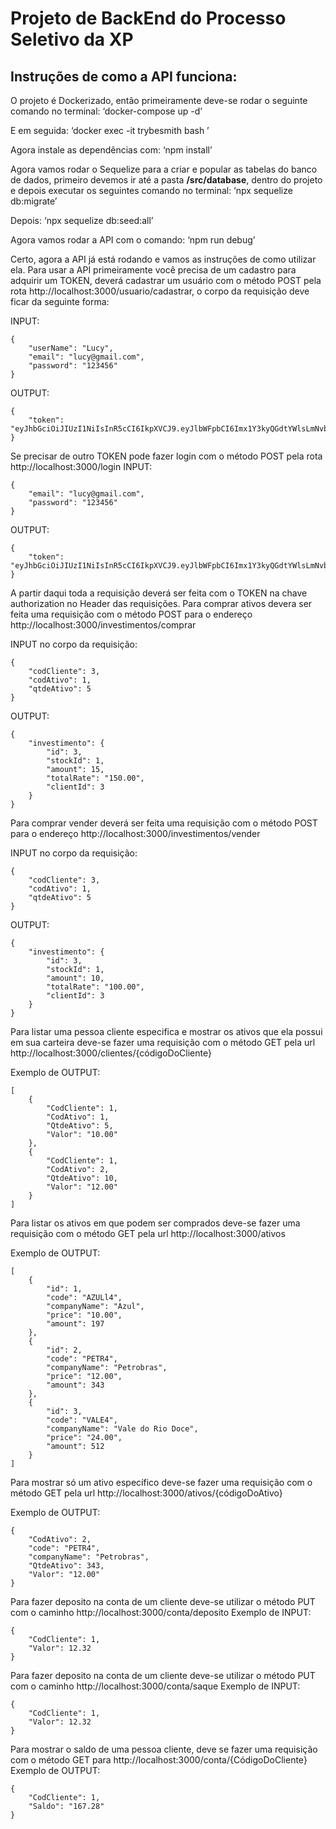 # Projeto de BackEnd do Processo Seletivo da XP
## Instruções de como a API funciona:

O projeto é Dockerizado, então primeiramente deve-se rodar o seguinte comando no terminal:
‘docker-compose up -d’

E em seguida:
‘docker exec -it trybesmith bash ’

Agora instale as dependências com:
‘npm install’

Agora vamos rodar o Sequelize para a criar e popular as tabelas do banco de dados, primeiro devemos ir até a pasta **/src/database**, dentro do projeto e depois executar os seguintes comando no terminal:
‘npx sequelize db:migrate’

Depois:
‘npx sequelize db:seed:all’

Agora vamos rodar a API com o comando:
‘npm run debug’

Certo, agora a API já está rodando e vamos as instruções de como utilizar ela.
Para usar a API primeiramente você precisa de um cadastro para adquirir um TOKEN, deverá cadastrar um usuário com o método POST pela rota http://localhost:3000/usuario/cadastrar, o corpo da requisição deve ficar da seguinte forma:

INPUT:
```
{
    "userName": "Lucy",
    "email": "lucy@gmail.com",
    "password": "123456"
}
```
OUTPUT:
```
{
    "token": "eyJhbGciOiJIUzI1NiIsInR5cCI6IkpXVCJ9.eyJlbWFpbCI6Imx1Y3kyQGdtYWlsLmNvbSIsImlhdCI6MTY1ODcwOTgxMiwiZXhwIjoxNjYwMDA1ODEyfQ.KzK3c632YiVVRiIlEJju_r7uYvpzYNarVqLaE0Ae23Y"
}
```
Se precisar de outro TOKEN pode fazer login com o método POST pela rota http://localhost:3000/login
INPUT:
```
{
    "email": "lucy@gmail.com",
    "password": "123456"
}
```
OUTPUT:
```
{
    "token": "eyJhbGciOiJIUzI1NiIsInR5cCI6IkpXVCJ9.eyJlbWFpbCI6Imx1Y3kyQGdtYWlsLmNvbSIsImlhdCI6MTY1ODcwOTgxMiwiZXhwIjoxNjYwMDA1ODEyfQ.KzK3c632YiVVRiIlEJju_r7uYvpzYNarVqLaE0Ae23Y"
}
```
A  partir daqui toda a requisição deverá ser feita com o TOKEN na chave authorization no Header das requisições.
Para comprar ativos devera ser feita uma requisição com o método POST para o endereço http://localhost:3000/investimentos/comprar

INPUT no corpo da requisição:
```
{
    "codCliente": 3,
    "codAtivo": 1,
    "qtdeAtivo": 5
}
```
OUTPUT:
```
{
    "investimento": {
        "id": 3,
        "stockId": 1,
        "amount": 15,
        "totalRate": "150.00",
        "clientId": 3
    }
}
```
Para comprar vender deverá ser feita uma requisição com o método POST para o endereço http://localhost:3000/investimentos/vender

INPUT no corpo da requisição:
```
{
    "codCliente": 3,
    "codAtivo": 1,
    "qtdeAtivo": 5
}
```
OUTPUT:
```
{
    "investimento": {
        "id": 3,
        "stockId": 1,
        "amount": 10,
        "totalRate": "100.00",
        "clientId": 3
    }
}
```
Para listar uma pessoa cliente especifica e mostrar os ativos que ela possui em sua carteira deve-se fazer uma requisição com o método GET pela url http://localhost:3000/clientes/{códigoDoCliente}

Exemplo de OUTPUT:
```
[
    {
        "CodCliente": 1,
        "CodAtivo": 1,
        "QtdeAtivo": 5,
        "Valor": "10.00"
    },
    {
        "CodCliente": 1,
        "CodAtivo": 2,
        "QtdeAtivo": 10,
        "Valor": "12.00"
    }
]
```
Para listar os ativos em que podem ser comprados deve-se fazer uma requisição com o método GET pela url  http://localhost:3000/ativos

Exemplo de OUTPUT:
```
[
    {
        "id": 1,
        "code": "AZULl4",
        "companyName": "Azul",
        "price": "10.00",
        "amount": 197
    },
    {
        "id": 2,
        "code": "PETR4",
        "companyName": "Petrobras",
        "price": "12.00",
        "amount": 343
    },
    {
        "id": 3,
        "code": "VALE4",
        "companyName": "Vale do Rio Doce",
        "price": "24.00",
        "amount": 512
    }
]
```
Para mostrar só um ativo específico deve-se fazer uma requisição com o método GET pela url  http://localhost:3000/ativos/{códigoDoAtivo}

Exemplo de OUTPUT:
```
{
    "CodAtivo": 2,
    "code": "PETR4",
    "companyName": "Petrobras",
    "QtdeAtivo": 343,
    "Valor": "12.00"
}
```
Para fazer deposito na conta de um cliente deve-se utilizar o método PUT com o caminho http://localhost:3000/conta/deposito
Exemplo de INPUT:

```
{
    "CodCliente": 1,
    "Valor": 12.32
}
```
Para fazer deposito na conta de um cliente deve-se utilizar o método PUT com o caminho http://localhost:3000/conta/saque
Exemplo de INPUT:

```
{
    "CodCliente": 1,
    "Valor": 12.32
}
```
Para mostrar o saldo de uma pessoa cliente, deve se fazer uma requisição com o  método GET para http://localhost:3000/conta/{CódigoDoCliente}
Exemplo de OUTPUT:

```
{
    "CodCliente": 1,
    "Saldo": "167.28"
}
```












